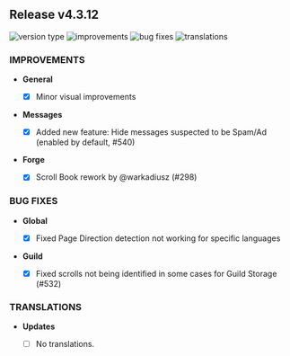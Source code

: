 ## Release v4.3.12

![version type](https://img.shields.io/badge/version-beta-yellow.svg?style=flat-square)
![improvements](https://img.shields.io/badge/improvements-3-green.svg?style=flat-square)
![bug fixes](https://img.shields.io/badge/bug%20fixes-2-red.svg?style=flat-square)
![translations](https://img.shields.io/badge/translations-0-blue.svg?style=flat-square)

### IMPROVEMENTS

- **General**
  
  - [X] Minor visual improvements

- **Messages**
  
  - [X] Added new feature: Hide messages suspected to be Spam/Ad (enabled by default, #540)
 
- **Forge**
  
  - [X] Scroll Book rework by @warkadiusz (#298)

### BUG FIXES
- **Global**

  - [X] Fixed Page Direction detection not working for specific languages

- **Guild**

  - [X] Fixed scrolls not being identified in some cases for Guild Storage (#532)

### TRANSLATIONS

- **Updates**

  - [ ] No translations.
